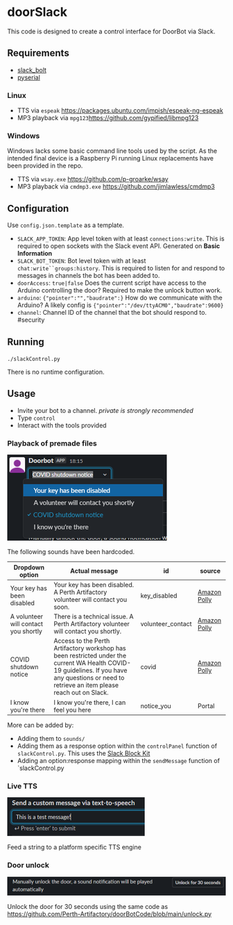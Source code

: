 # doorSlack
This code is designed to create a control interface for DoorBot via Slack.

## Requirements

* [slack_bolt](https://pypi.org/project/slack-bolt/)
* [pyserial](https://pypi.org/project/pyserial/)

### Linux

* TTS via `espeak` https://packages.ubuntu.com/impish/espeak-ng-espeak
* MP3 playback via `mpg123`https://github.com/gypified/libmpg123

### Windows

Windows lacks some basic command line tools used by the script. As the intended final device is a Raspberry Pi running Linux replacements have been provided in the repo.

* TTS via `wsay.exe` https://github.com/p-groarke/wsay
* MP3 playback via `cmdmp3.exe` https://github.com/jimlawless/cmdmp3

## Configuration

Use `config.json.template` as a template.

* `SLACK_APP_TOKEN`: App level token with at least `connections:write`. This is required to open sockets with the Slack event API. Generated on **Basic Information**
* `SLACK_BOT_TOKEN`: Bot level token with at least `chat:write``groups:history`. This is required to listen for and respond to messages in channels the bot has been added to.
* `doorAccess`: `true|false` Does the current script have access to the Arduino controlling the door? Required to make the unlock button work.
* `arduino`:  `{"pointer":"","baudrate":}` How do we communicate with the Arduino? A likely config is `{"pointer":"/dev/ttyACM0","baudrate":9600}`
* `channel`: Channel ID of the channel that the bot should respond to. #security

## Running

`./slackControl.py`

There is no runtime configuration.

## Usage

* Invite your bot to a channel. *private is strongly recommended*
* Type `control`
* Interact with the tools provided

### Playback of premade files

![A screenshot of the message interface within Slack](./images/sendMessage.png)

The following sounds have been hardcoded.

| Dropdown option                      | Actual message                                               | id                | source                                                    |
| ------------------------------------ | ------------------------------------------------------------ | ----------------- | --------------------------------------------------------- |
| Your key has been disabled           | Your key has been disabled. A Perth Artifactory volunteer will contact you soon. | key_disabled      | [Amazon Polly](https://ai-service-demos.go-aws.com/polly) |
| A volunteer will contact you shortly | There is a technical issue. A Perth Artifactory volunteer will contact you shortly. | volunteer_contact | [Amazon Polly](https://ai-service-demos.go-aws.com/polly) |
| COVID shutdown notice                | Access to the Perth Artifactory workshop has been restricted under the current WA Health COVID-19 guidelines. If you have any questions or need to retrieve an item please reach out on Slack. | covid             | [Amazon Polly](https://ai-service-demos.go-aws.com/polly) |
| I know you're there                  | I know you're there, I can feel you here                     | notice_you        | Portal                                                    |

More can be added by:

* Adding them to `sounds/`
* Adding them as a response option within the `controlPanel` function of `slackControl.py`. This uses the [Slack Block Kit](https://api.slack.com/block-kit)
* Adding an option:response mapping within the `sendMessage` function of `slackControl.py

### Live TTS

![A screenshot of the message interface within Slack](./images/ttsMessage.png)

Feed a string to a platform specific TTS engine

### Door unlock

![A screenshot of the message interface within Slack](./images/unlock.png)

Unlock the door for 30 seconds using the same code as https://github.com/Perth-Artifactory/doorBotCode/blob/main/unlock.py